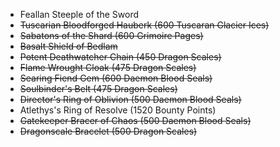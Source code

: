 + Feallan Steeple of the Sword
+ ~~Tuscarian Bloodforged Hauberk (600 Tuscaran Glacier Ices)~~
+ ~~Sabatons of the Shard (600 Grimoire Pages)~~
+ ~~Basalt Shield of Bedlam~~
+ ~~Potent Deathwatcher Chain (450 Dragon Scales)~~
+ ~~Flame Wrought Cloak (475 Dragon Scales)~~
+ ~~Searing Fiend Gem (600 Daemon Blood Seals)~~
+ ~~Soulbinder's Belt (475 Dragon Scales)~~
+ ~~Director's Ring of Oblivion (500 Daemon Blood Seals)~~
+ Atlethys's Ring of Resolve (1520 Bounty Points)
+ ~~Gatekeeper Bracer of Chaos (500 Daemon Blood Seals)~~
+ ~~Dragonscale Bracelet (500 Dragon Scales)~~
